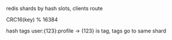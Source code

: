 

redis shards by hash slots, clients route 

CRC16(key) % 16384

hash tags user:{123}:profile -> {123} is tag, tags go to same shard 
